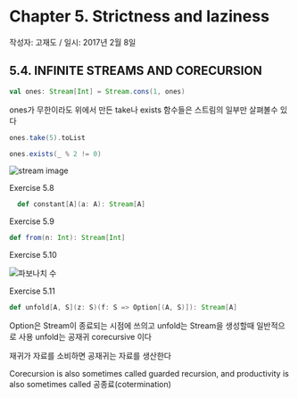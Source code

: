 Chapter 5. Strictness and laziness
==

작성자: 고재도 / 일시: 2017년 2월 8일

## 5.4. INFINITE STREAMS AND CORECURSION

````scala
val ones: Stream[Int] = Stream.cons(1, ones)
````

ones가 무한이라도 위에서 만든 take나 exists 함수들은 스트림의 일부만 살펴볼수 있다

```scala
ones.take(5).toList
```

```scala
ones.exists(_ % 2 != 0)
```

![stream image](https://www.safaribooksonline.com/library/view/functional-programming-in/9781617290657/074fig01_alt.jpg)

Exercise 5.8
```scala
  def constant[A](a: A): Stream[A]
```
Exercise 5.9
```scala
def from(n: Int): Stream[Int]
```

Exercise 5.10

![파보나치 수](https://wikimedia.org/api/rest_v1/media/math/render/svg/00008893a71eebbf4e7d89a0c162fe6359f5ac8c)

Exercise 5.11

```scala
def unfold[A, S](z: S)(f: S => Option[(A, S)]): Stream[A]
```

Option은 Stream이 종료되는 시점에 쓰의고 unfold는 Stream을 생성할때 일반적으로 사용
unfold는 공재귀 corecursive 이다

재귀가 자료를 소비하면 공재귀는 자료를 생산한다
 
Corecursion is also sometimes called guarded recursion, and productivity is also sometimes called 공종료(cotermination)